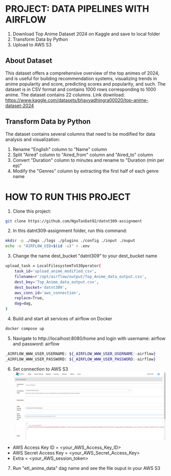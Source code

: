 # PROJECT: DATA PIPELINES WITH AIRFLOW
1. Download Top Anime Dataset 2024 on Kaggle and save to local folder
2. Transform Data by Python
3. Upload to AWS S3
## About Dataset
This dataset offers a comprehensive overview of the top animes of 2024, and is useful for building recommendation systems, visualizing trends in anime popularity and score, predicting scores and popularity, and such. The dataset is in CSV format and contains 1000 rows corresponding to 1000 anime. The dataset contains 22 columns. Link download: https://www.kaggle.com/datasets/bhavyadhingra00020/top-anime-dataset-2024
## Transform Data by Python
The dataset contains several columns that need to be modified for data analysis and visualization:
  1. Rename "English" column to "Name" column
  2. Split "Aired" column to "Aired_from" column and "Aired_to" column
  3. Convert "Duration" column to minutes and rename to "Duration (min per ep)"
  4. Modify the "Genres" column by extracting the first half of each genre name
# HOW TO RUN THIS PROJECT
1. Clone this project:
```bash
git clone https://github.com/NgoTanDat92/datnt309-assignment
```
2. In this datnt309-assignment folder, run this command:
```bash
mkdir -p ./dags ./logs ./plugins ./config ./input ./ouput
echo -e "AIRFLOW_UID=$(id -u)" > .env
```
3. Change the name dest_bucket "datnt309" to your dest_bucket name
```bash
upload_task = LocalFilesystemToS3Operator(
    task_id='upload_anime_modified_csv',
    filename=r'/opt/airflow/output/Top_Anime_data_output.csv',
    dest_key='Top_Anime_data_output.csv',
    dest_bucket='datnt309',
    aws_conn_id='aws_connection',
    replace=True,
    dag=dag,
)
```
4. Build and start all services of airflow on Docker
```bash
docker compose up
```
5. Navigate to http://localhost:8080/home and login with username: airflow and password: airflow
```bash
_AIRFLOW_WWW_USER_USERNAME: ${_AIRFLOW_WWW_USER_USERNAME:-airflow}
_AIRFLOW_WWW_USER_PASSWORD: ${_AIRFLOW_WWW_USER_PASSWORD:-airflow}
```
6. Set connection to AWS S3
![image alt text](<Connection.PNG>)
- AWS Access Key ID = <your_AWS_Access_Key_ID>
- AWS Secret Access Key = <your_AWS_Secret_Access_Key>
- Extra = <your_AWS_session_token>
7. Run "etl_anime_data" dag name and see the file ouput in your AWS S3






